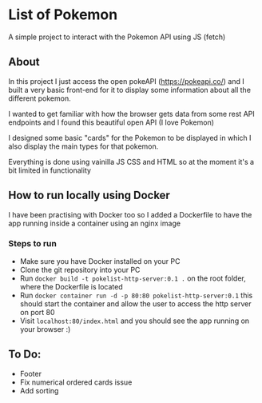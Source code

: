 # List of Pokemon

A simple project to interact with the Pokemon API using JS (fetch)

## About

In this project I just access the open pokeAPI (https://pokeapi.co/) and I built a very basic front-end for it to display some information about all the different pokemon.

I wanted to get familiar with how the browser gets data from some rest API endpoints and I found this beautiful open API (I love Pokemon)

I designed some basic "cards" for the Pokemon to be displayed in which I also display the main types for that pokemon.

Everything is done using vainilla JS CSS and HTML so at the moment it's a bit limited in functionality

## How to run locally using Docker

I have been practising with Docker too so I added a Dockerfile to have the app running inside a container using an nginx image

### Steps to run

- Make sure you have Docker installed on your PC
- Clone the git repository into your PC
- Run `docker build -t pokelist-http-server:0.1 .` on the root folder, where the Dockerfile is located
- Run `docker container run -d -p 80:80 pokelist-http-server:0.1` this should start the container and allow the user to access the http server on port 80
- Visit `localhost:80/index.html` and you should see the app running on your browser :)


## To Do:

- Footer
- Fix numerical ordered cards issue
- Add sorting
